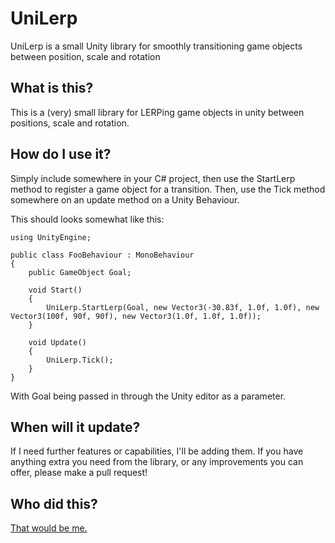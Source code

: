 # UniLerp
UniLerp is a small Unity library for smoothly transitioning game objects between position, scale and rotation

## What is this?

This is a (very) small library for LERPing game objects in unity between positions, scale and rotation.

## How do I use it?

Simply include somewhere in your C# project, then use the StartLerp method to register a game object for a transition. Then, use the Tick method somewhere on an update method on a Unity Behaviour.

This should looks somewhat like this:

	using UnityEngine;

	public class FooBehaviour : MonoBehaviour
	{
	    public GameObject Goal;

	    void Start()
	    {
	        UniLerp.StartLerp(Goal, new Vector3(-30.83f, 1.0f, 1.0f), new Vector3(100f, 90f, 90f), new Vector3(1.0f, 1.0f, 1.0f));
	    }

	    void Update()
	    {
	        UniLerp.Tick();
		}
	}

With Goal being passed in through the Unity editor as a parameter.

## When will it update?

If I need further features or capabilities, I'll be adding them. If you have anything extra you need from the library, or any improvements you can offer, please make a pull request!

## Who did this?
[That would be me.](http://jordanrobinson.co.uk)
